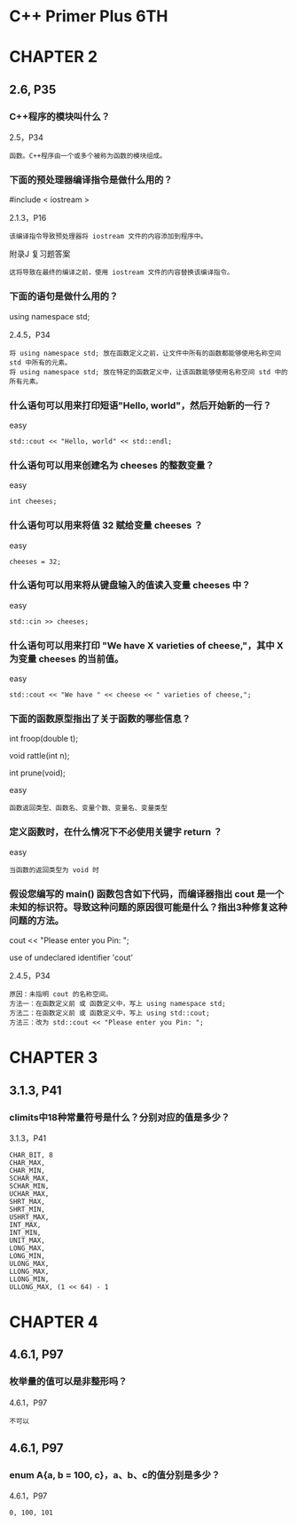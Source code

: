# C++ Primer Plus 6TH

# CHAPTER 2

## 2.6, P35

### C++程序的模块叫什么？

2.5，P34
```
函数。C++程序由一个或多个被称为函数的模块组成。
```

### 下面的预处理器编译指令是做什么用的？

#include < iostream >

2.1.3，P16
```
该编译指令导致预处理器将 iostream 文件的内容添加到程序中。
```

附录J 复习题答案
```
这将导致在最终的编译之前，使用 iostream 文件的内容替换该编译指令。
```

### 下面的语句是做什么用的？

using namespace std;

2.4.5，P34
```
将 using namespace std; 放在函数定义之前，让文件中所有的函数都能够使用名称空间 std 中所有的元素。
将 using namespace std; 放在特定的函数定义中，让该函数能够使用名称空间 std 中的所有元素。
```

### 什么语句可以用来打印短语"Hello, world"，然后开始新的一行？

easy
```
std::cout << "Hello, world" << std::endl;
```

### 什么语句可以用来创建名为 cheeses 的整数变量？

easy
```
int cheeses;
```

### 什么语句可以用来将值 32 赋给变量 cheeses ？

easy
```
cheeses = 32;
```

### 什么语句可以用来将从键盘输入的值读入变量 cheeses 中？

easy
```
std::cin >> cheeses;
```

### 什么语句可以用来打印 "We have X varieties of cheese,"，其中 X 为变量 cheeses 的当前值。

easy
```
std::cout << "We have " << cheese << " varieties of cheese,";
```

### 下面的函数原型指出了关于函数的哪些信息？

int froop(double t);

void rattle(int n);

int prune(void);

easy
```
函数返回类型、函数名、变量个数、变量名、变量类型
```

### 定义函数时，在什么情况下不必使用关键字 return ？

easy
```
当函数的返回类型为 void 时
```

### 假设您编写的 main() 函数包含如下代码，而编译器指出 cout 是一个未知的标识符。导致这种问题的原因很可能是什么？指出3种修复这种问题的方法。

cout << "Please enter you Pin: ";

use of undeclared identifier 'cout'

2.4.5，P34
```
原因：未指明 cout 的名称空间。
方法一：在函数定义前 或 函数定义中，写上 using namespace std;
方法二：在函数定义前 或 函数定义中，写上 using std::cout;
方法三：改为 std::cout << "Please enter you Pin: ";
```

# CHAPTER 3

## 3.1.3, P41

### climits中18种常量符号是什么？分别对应的值是多少？

3.1.3，P41
```
CHAR_BIT, 8
CHAR_MAX, 
CHAR_MIN,
SCHAR_MAX,
SCHAR_MIN,
UCHAR_MAX,
SHRT_MAX,
SHRT_MIN,
USHRT_MAX,
INT_MAX,
INT_MIN,
UNIT_MAX,
LONG_MAX,
LONG_MIN,
ULONG_MAX,
LLONG_MAX,
LLONG_MIN,
ULLONG_MAX, (1 << 64) - 1
```

# CHAPTER 4

## 4.6.1, P97

### 枚举量的值可以是非整形吗？

4.6.1，P97
```
不可以
```

## 4.6.1, P97

### enum A{a, b = 100, c}，a、b、c的值分别是多少？

4.6.1，P97
```
0, 100, 101
```
